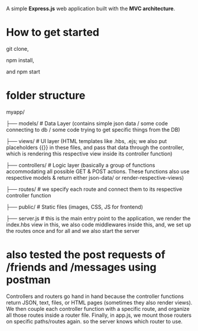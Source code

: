 A simple **Express.js** web application built with the **MVC architecture**.

# How to get started

git clone,

npm install,

and npm start

# folder structure

myapp/

├── models/ # Data Layer (contains simple json data / some code connecting to db / some code trying to get specific things from the DB)

├── views/ # UI layer (HTML templates like .hbs, .ejs; we also put placeholders {{}} in these files, and pass that data through the controller, which is rendering this respective view inside its controller function)

├── controllers/ # Logic layer (basically a group of functions accommodating all possible GET & POST actions. These functions also use respective models & return either json-data/ or render-respective-views)

├── routes/ # we specify each route and connect them to its respective controller function

├── public/ # Static files (images, CSS, JS for frontend)

├── server.js # this is the main entry point to the application, we render the index.hbs view in this, we also code middlewares inside this, and, we set up the routes once and for all and we also start the server

# also tested the post requests of /friends and /messages using postman


Controllers and routers go hand in hand because the controller functions return JSON, text, files, or HTML pages (sometimes they also render views). We then couple each controller function with a specific route, and organize all those routes inside a router file. Finally, in app.js, we mount those routers on specific paths/routes again. so the server knows which router to use.
